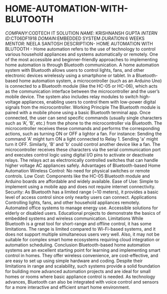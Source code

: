 # HOME-AUTOMATION-WITH-BLUTOOTH
*COMPANY*:CODTECH IT SOLUTION
*NAME*: KRISHNANSH GUPTA 
*INTERN ID*:CT06DF1918 
*DOMAIN*:EMBEDDED SYSTEM 
*DURATION*:6 WEEKS 
*MENTOR*: NEELA SANTOSH
DESCRIPTION- HOME AUTOMATION WITH BLUTOOTH - Home automation refers to the use of technology to control various household appliances and systems automatically or remotely. One of the most accessible and beginner-friendly approaches to implementing home automation is through Bluetooth communication. A home automation system with Bluetooth allows users to control lights, fans, and other electronic devices wirelessly using a smartphone or tablet.
In a Bluetooth-based home automation system, a microcontroller (such as an Arduino Uno) is connected to a Bluetooth module (like the HC-05 or HC-06), which acts as the communication interface between the microcontroller and the user’s mobile device. The system also includes relay modules to switch high-voltage appliances, enabling users to control them with low-power digital signals from the microcontroller.
Working Principle
The Bluetooth module is paired with a mobile phone using a basic Bluetooth terminal app. Once connected, the user can send specific commands (usually single characters such as ‘A’, ‘B’, etc.) from the phone to the microcontroller via Bluetooth. The microcontroller receives these commands and performs the corresponding actions, such as turning ON or OFF a lightor a fan.
For instance:
Sending the command 'A' might turn ON a light connected to Relay 1.
Sending 'a' might turn it OFF.
Similarly, 'B' and 'b' could control another device like a fan.
The microcontroller receives these characters via the serial communication port and executes control logic using digital I/O pins to activate or deactivate relays. The relays act as electronically controlled switches that can handle higher voltage AC appliances safely.
Advantages of Bluetooth-based Home Automation
Wireless Control: No need for physical switches or remote controls.
Low Cost: Components like the HC-05 Bluetooth module and Arduino boards are affordable and widely available. Ease of Use: Simple to implement using a mobile app and does not require internet connectivity.
Security: As Bluetooth has a limited range (~10 meters), it provides a basic level of access control since only nearby users can connect.
Applications
Controlling lights, fans, and other household appliances remotely.
Automated office systems to manage energy use.
Accessible solutions for elderly or disabled users.
Educational projects to demonstrate the basics of embedded systems and wireless communication.
Limitations
While Bluetooth is a great tool for short-range and offline control, it has some limitations. The range is limited compared to Wi-Fi-based systems, and it does not support multiple simultaneous users very well. Also, it may not be suitable for complex smart home ecosystems requiring cloud integration or automation scheduling.
Conclusion
Bluetooth-based home automation systems are an excellent starting point for learning and implementing smart control in homes. They offer wireless convenience, are cost-effective, and are easy to set up using simple hardware and coding. Despite their limitations in range and scalability, such systems provide a solid foundation for building more advanced automation projects and are ideal for small homes or rooms where basic appliance control is needed. As technology advances, Bluetooth can also be integrated with voice control and sensors for a more interactive and efficient smart home environment.
